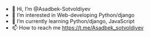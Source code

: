 - 👋 Hi, I’m @Asadbek-Sotvoldiyev
- 👀 I’m interested in Web-developing Python/django
- 🌱 I’m currently learning Python/django, JavaScript
- 📫 How to reach me https://t.me/Asadbek_sotvoldiyev


